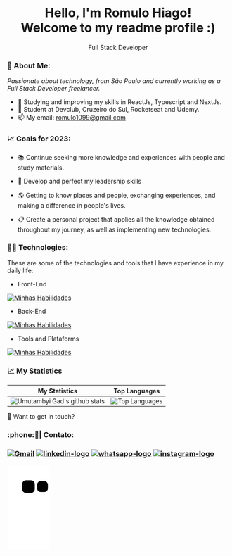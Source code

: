 <h1 align='center'>
  Hello, I'm Romulo Hiago!
  <br/>
  Welcome to my readme profile :)
</h1>
<p align='center'>
Full Stack Developer
</p>

### 🎵 About Me:

<p>
  <em>
    Passionate about technology, from São Paulo and currently working as a Full Stack Developer freelancer.
  </em>
</p>

- 🌱 Studying and improving my skills in ReactJs, Typescript and NextJs.
- 🚀 Student at Devclub, Cruzeiro do Sul, Rocketseat and Udemy.
- 📫 My email: romulo1099@gmail.com

### 📈 Goals for 2023:

- 📚 Continue seeking more knowledge and experiences with people and study materials.

- 🎯 Develop and perfect my leadership skills

- 🌎 Getting to know places and people, exchanging experiences, and making a difference in people's lives.

- 📋 Create a personal project that applies all the knowledge obtained throughout my journey, as well as implementing new technologies.

### 👨‍💻 Technologies:

These are some of the technologies and tools that I have experience in my daily life:

- Front-End

[![Minhas Habilidades](https://skillicons.dev/icons?i=html,css,js,ts,react,nextjs,styledcomponents,materialui,tensorflow)](https://skillicons.dev)

- Back-End

[![Minhas Habilidades](https://skillicons.dev/icons?i=nodejs,express,sequelize,docker,mongodb,postgres)](https://skillicons.dev)

- Tools and Plataforms

[![Minhas Habilidades](https://skillicons.dev/icons?i=git,github,githubactions,gitlab,postman,figma,linux,heroku,netlify,kubernetes,ps,pr,powershell)](https://skillicons.dev)

### 📈 My Statistics

| My Statistics                                                                                                                                                            | Top Languages                                                                                                                                                                    |
| ------------------------------------------------------------------------------------------------------------------------------------------------------------------------ | ---------------------------------------------------------------------------------------------------------------------------------------------------------------------------------- |
| ![Umutambyi Gad's github stats](https://github-readme-stats.vercel.app/api?username=RomuloHiago&show_icons=true&hide_border=true&count_private=true&theme=jolly) | ![Top Languages](https://github-readme-stats.vercel.app/api/top-langs/?username=RomuloHiago&langs_count=10&count_private=true&hide_border=true&theme=jolly&layout=compact) |

 


  


💬 Want to get in touch?

<div>
 <h3>:phone:💬| Contato:<h3>
 <a href="mailto:romulo1099@gmail.com?subject=%5BGitHub%5D%20Acabei%20de%20ver%20o%20seu%20GitHub"><img src="https://camo.githubusercontent.com/d2943ffbe7f2fdcb129e0ba1a50001284494cd25190500f379699fb299b27b50/68747470733a2f2f696d672e736869656c64732e696f2f62616467652f2d476d61696c2d4646303030303f7374796c653d666f722d7468652d6261646765266c6162656c436f6c6f723d464630303030266c6f676f3d676d61696c266c6f676f436f6c6f723d7768697465" alt="Gmail" data-canonical-src="https://img.shields.io/badge/-Gmail-FF0000?style=for-the-badge&amp;labelColor=FF0000&amp;logo=gmail&amp;logoColor=white" style="max-width: 100%;"></a>
<a href="https://www.linkedin.com/in/romulo-santos1099/" rel="nofollow"> <img src="https://img.shields.io/badge/LinkedIn-0077B5?style=for-the-badge&logo=linkedin&logoColor=white" alt="linkedin-logo"><a/>
<a href="https://contate.me/romulohiago" rel="nofollow"> <img src="https://img.shields.io/badge/WhatsApp-25D366?style=for-the-badge&logo=whatsapp&logoColor=white " alt="whatsapp-logo"><a/>
 <a href="https://www.instagram.com/romulo1099/" rel="nofollow"> <img src="https://img.shields.io/badge/Instagram-E4405F?style=for-the-badge&logo=instagram&logoColor=white" alt="instagram-logo"><a/>
</div>


<img src="https://github.com/rafaballerini/rafaballerini/raw/output/github-contribution-grid-snake.svg" alt="Animação de cobra" style="max-width: 100%;">
